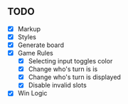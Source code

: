 ## TODO
- [x] Markup
- [x] Styles
- [x] Generate board
- [x] Game Rules
    - [x] Selecting input toggles color
    - [x] Change who's turn is is
    - [x] Change who's turn is displayed
    - [x] Disable invalid slots
- [x] Win Logic
